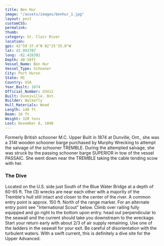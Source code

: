 ```yaml
---
title: Ben Hur
image: "/assets/images/benhur_1.jpg"
layout: post
customCSS:
permalink:
thumb:
category: St. Clair River
location:
gps: 42°59'37.4"N 82°25'35.0"W
lat: 42.993707
long: -82.426392
Depth: 40-50ft
Vessel_Name: Ben Hur
Vessel_Type: Schooner
City: Port Huron
State: MI
Country: USA
Year_Built: 1874
Official_Number: U3411
Built: Dunnsville. Ont.
Builder: Walkerly
Hull_Materials: Wood
Length: 140 ft
Beam: 26 ft
Weight: 320 tons
Lost: November 8, 1890
---
```


Formerly British schooner M.C. Upper Built in 1874 at Dunville, Ont., she was a 314t wooden schooner barge purchased by Murphy Wrecking to attempt the salvage of the schooner TREMBLE. During the attempted salvage, she was struck by the passing schooner barge SUPERIOR in tow of the vessel PASSAIC. She went down near the TREMBLE taking the cable tending scow with her.

### The Dive

Located on the U.S. side just South of the Blue Water Bridge at a depth of 60-65 ft. The (3) wrecks are near each other with a majority of the Tremble's hull still intact and closer to the center of the river. A common entry point is approx. 150 ft. North of the range marker. For an alternate entry point see "International Scout" below. Climb over railing fully equipped and go right to the bottom upon entry. head out perpendicular to the seawall and the current should take you downstream to the wreckage. Start your return early with about 2/3 of air supply remaining. Use one of the ladders in the seawall for your exit. Be careful of disorientation with the turbulent waters. With a swift current, this is definitely a dive site for the Upper Advanced.
